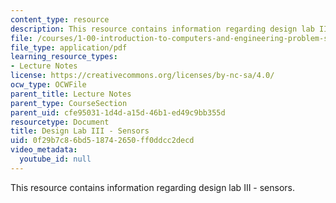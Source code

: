```yaml
---
content_type: resource
description: This resource contains information regarding design lab III - sensors.
file: /courses/1-00-introduction-to-computers-and-engineering-problem-solving-spring-2012/0f29b7c86bd518742650ff0ddcc2decd_MIT1_00S12_Lec_27.pdf
file_type: application/pdf
learning_resource_types:
- Lecture Notes
license: https://creativecommons.org/licenses/by-nc-sa/4.0/
ocw_type: OCWFile
parent_title: Lecture Notes
parent_type: CourseSection
parent_uid: cfe95031-1d4d-a15d-46b1-ed49c9bb355d
resourcetype: Document
title: Design Lab III - Sensors
uid: 0f29b7c8-6bd5-1874-2650-ff0ddcc2decd
video_metadata:
  youtube_id: null
---
```

This resource contains information regarding design lab III - sensors.